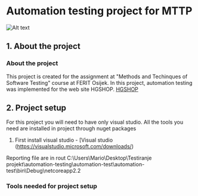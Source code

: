 # Automation testing project for MTTP
![Alt text]("https://www.google.com/search?q=Ferit+logo&sxsrf=ACYBGNQGfmX0Z1RlepcpekbGKHcRCa78ZQ:1581095586201&tbm=isch&source=iu&ictx=1&fir=fgLboOGDILxlnM%253A%252CWQSulygVTryQOM%252C_&vet=1&usg=AI4_-kRl2wS1SK0xtnuCPdCO1R5-vlXZsg&sa=X&ved=2ahUKEwiT1JWG-L_nAhUBYsAKHXM9BxcQ9QEwAHoECAoQBA#imgrc=fgLboOGDILxlnM")

## 1. About the project

### About the project


This project is created for the assignment at "Methods and Techinques of Software Testing" course at FERIT Osijek. 
In this project, automation testing was implemented for the web site HGSHOP. [HGSHOP](https://www.hgshop.hr/)


## 2. Project setup
For this project you will need to have only visual studio.
All the tools you need are installed in project through nuget packages

1) First install visual studio - [Visual studio (https://visualstudio.microsoft.com/downloads/)

Reporting file are in rout C:\Users\Mario\Desktop\Testiranje projekt\automation-testing\automation-test\automation-test\bin\Debug\netcoreapp2.2


### Tools needed for project setup
